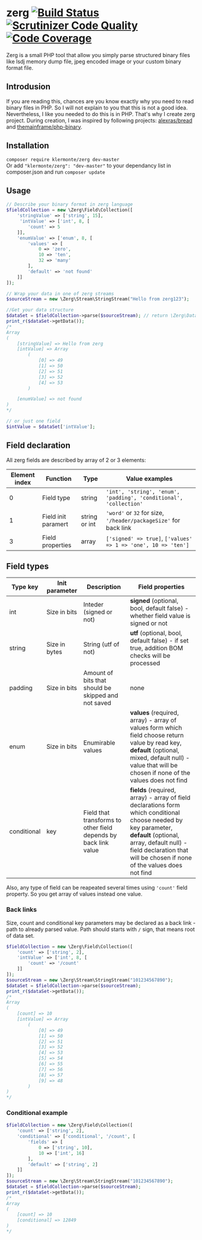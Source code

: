 zerg [![Build Status](https://travis-ci.org/klermonte/zerg.svg)](https://travis-ci.org/klermonte/zerg) [![Scrutinizer Code Quality](https://scrutinizer-ci.com/g/klermonte/zerg/badges/quality-score.png?b=master)](https://scrutinizer-ci.com/g/klermonte/zerg/?branch=master) [![Code Coverage](https://scrutinizer-ci.com/g/klermonte/zerg/badges/coverage.png?b=master)](https://scrutinizer-ci.com/g/klermonte/zerg/?branch=master)
====

Zerg is a small PHP tool that allow you simply parse structured binary files like lsdj memory dump file, jpeg encoded image or your custom binary format file.

## Introdusion
If you are reading this, chances are you know exactly why you need to read binary files in PHP. So I will not explain to you that this is not a good idea. Nevertheless, I like you needed to do this is in PHP. That's why I create zerg project. During creation, I was inspired by following projects: [alexras/bread](https://github.com/alexras/bread) and [themainframe/php-binary](https://github.com/themainframe/php-binary).

## Installation 
`composer require klermonte/zerg dev-master`  
Or add `"klermonte/zerg": "dev-master"` to your dependancy list in composer.json and run `composer update`

## Usage
```php
// Describe your binary format in zerg language
$fieldCollection = new \Zerg\Field\Collection([
    'stringValue' => ['string', 15],
     'intValue' => ['int', 8, [
        'count' => 5
    ]],
    'enumValue' => ['enum', 8, [
        'values' => [
            0 => 'zero',
            10 => 'ten',
            32 => 'many'
        ],
        'default' => 'not found'
    ]]
]);

// Wrap your data in one of zerg streams
$sourceStream = new \Zerg\Stream\StringStream("Hello from zerg123");

//Get your data structure
$dataSet = $fieldCollection->parse($sourceStream); // return \Zerg\DataSet instanse
print_r($dataSet->getData());
/*
Array
(
    [stringValue] => Hello from zerg
    [intValue] => Array
        (
            [0] => 49
            [1] => 50
            [2] => 51
            [3] => 52
            [4] => 53
        )

    [enumValue] => not found
)
*/

// or just one field
$intValue = $dataSet['intValue'];
```

## Field declaration
All zerg fields are described by array of 2 or 3 elements:

Element index | Function | Type | Value examples
------------- | -------- | ---- | ---------------
0 | Field type | string | `'int', 'string', 'enum', 'padding', 'conditional', 'collection'`
1 | Field init paramert | string or int | `'word'` or `32` for size, `'/header/packageSize'` for back link
3 | Field properties | array | `['signed' => true]`, `['values' => 1 => 'one', 10 => 'ten']`

## Field types
Type key | Init parameter | Description |Field properties
---------|----------------|-------------| ----
int      | Size in bits   | Inteder (signed or not) | **signed** (optional, bool, default false) - whether field value is signed or not
string   | Size in bytes  | String (utf of not) | **utf** (optional, bool, default false) - if set true, addition BOM checks will be processed
padding  | Size in bits   | Amount of bits that should be skipped and not saved | none
enum     | Size in bits   | Enumirable values | **values** (required, array) - array of values form which field choose return value by read key, **default** (optional, mixed, default null) - value that will be chosen if none of the values does not find
conditional | key | Field that transforms to other field depends by back link value | **fields** (required, array) - array of field declarations form which conditional choose needed by key parameter, **default** (optional, array, default null) - field declaration that will be chosen if none of the values does not find

Also, any type of field can be reapeated several times using  `'count'` field property. So you get array of values instead one value.

### Back links
Size, count and conditional key parameters may be declared as a back link - path to already parsed value. Path should starts with `/` sign, that means root of data set.
```php
$fieldCollection = new \Zerg\Field\Collection([
    'count' => ['string', 2],
    'intValue' => ['int', 8, [
        'count' => '/count'
    ]]
]);
$sourceStream = new \Zerg\Stream\StringStream("101234567890");
$dataSet = $fieldCollection->parse($sourceStream);
print_r($dataSet->getData());
/*
Array
(
    [count] => 10
    [intValue] => Array
        (
            [0] => 49
            [1] => 50
            [2] => 51
            [3] => 52
            [4] => 53
            [5] => 54
            [6] => 55
            [7] => 56
            [8] => 57
            [9] => 48
        )
)
*/
```
### Conditional example
```php
$fieldCollection = new \Zerg\Field\Collection([
    'count' => ['string', 2],
    'conditional' => ['conditional', '/count', [
        'fields' => [
            0 => ['string', 10],
            10 => ['int', 16]
        ],
        'default' => ['string', 2]
    ]]
]);
$sourceStream = new \Zerg\Stream\StringStream("101234567890");
$dataSet = $fieldCollection->parse($sourceStream);
print_r($dataSet->getData());
/*
Array
(
    [count] => 10
    [conditional] => 12849
)
*/
```
